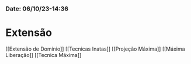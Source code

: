 ### Date: 06/10/23-14:36

# Extensão

[[Extensão de Domínio]]
[[Tecnicas Inatas]]
[[Projeção Máxima]]
[[Máxima Liberação]]
[[Tecnica Máxima]]